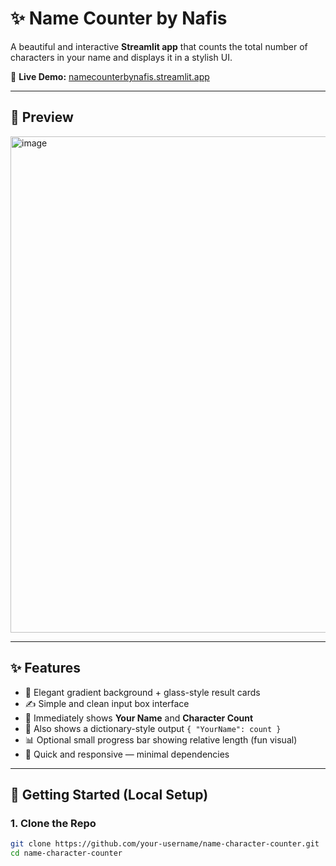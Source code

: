 # ✨ Name Counter by Nafis

A beautiful and interactive **Streamlit app** that counts the total number of characters in your name and displays it in a stylish UI.

🔗 **Live Demo:** [namecounterbynafis.streamlit.app](https://namecounterbynafis.streamlit.app/)  

---

## 📸 Preview
<img width="1907" height="794" alt="image" src="https://github.com/user-attachments/assets/664ba573-4661-4c70-8920-9a1d02e879e3" />

---

## ✨ Features

- 🎨 Elegant gradient background + glass-style result cards  
- ✍️ Simple and clean input box interface  
- 📏 Immediately shows **Your Name** and **Character Count**  
- 📝 Also shows a dictionary-style output `{ "YourName": count }`  
- 📊 Optional small progress bar showing relative length (fun visual)  
- 🎯 Quick and responsive — minimal dependencies  

---

## 🧰 Getting Started (Local Setup)

### 1. Clone the Repo  
```bash
git clone https://github.com/your-username/name-character-counter.git
cd name-character-counter
